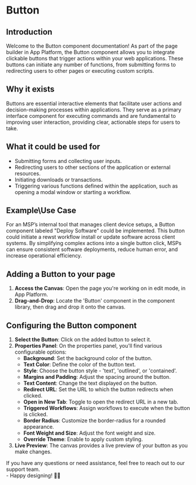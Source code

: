 # Button

## Introduction

Welcome to the Button component documentation! As part of the page builder in App Platform, the Button component allows you to integrate clickable buttons that trigger actions within your web applications. These buttons can initiate any number of functions, from submitting forms to redirecting users to other pages or executing custom scripts.

## Why it exists

Buttons are essential interactive elements that facilitate user actions and decision-making processes within applications. They serve as a primary interface component for executing commands and are fundamental to improving user interaction, providing clear, actionable steps for users to take.

## What it could be used for

* Submitting forms and collecting user inputs.
* Redirecting users to other sections of the application or external resources.
* Initiating downloads or transactions.
* Triggering various functions defined within the application, such as opening a modal window or starting a workflow.

## Example\Use Case

For an MSP’s internal tool that manages client device setups, a Button component labeled "Deploy Software" could be implemented. This button could initiate a rewst workflow install or update software across client systems. By simplifying complex actions into a single button click, MSPs can ensure consistent software deployments, reduce human error, and increase operational efficiency.

## Adding a Button to your page

1. **Access the Canvas**: Open the page you're working on in edit mode, in App Platform.
2. **Drag-and-Drop**: Locate the 'Button' component in the component library, then drag and drop it onto the canvas.

## Configuring the Button component

1. **Select the Button**: Click on the added button to select it.
2. **Properties Panel**: On the properties panel, you'll find various configurable options:
   * **Background**: Set the background color of the button.
   * **Text Color**: Define the color of the button text.
   * **Style**: Choose the button style - 'text', 'outlined', or 'contained'.
   * **Margins and Padding**: Adjust the spacing around the button.
   * **Text Content**: Change the text displayed on the button.
   * **Redirect URL**: Set the URL to which the button redirects when clicked.
   * **Open in New Tab**: Toggle to open the redirect URL in a new tab.
   * **Triggered Workflows**: Assign workflows to execute when the button is clicked.
   * **Border Radius**: Customize the border-radius for a rounded appearance.
   * **Font Weight and Size**: Adjust the font weight and size.
   * **Override Theme**: Enable to apply custom styling.
3. **Live Preview**: The canvas provides a live preview of your button as you make changes.



If you have any questions or need assistance, feel free to reach out to our support team.\
&#x20;\- Happy designing! 🎨🚀
